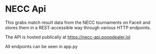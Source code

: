 # NECC Api

This grabs match result data from the NECC tournaments on Faceit and stores them in a REST-accessible way through various HTTP endpoints.

The API is hosted publically at https://necc-api.poopdealer.lol

All endpoints can be seen in app.py
